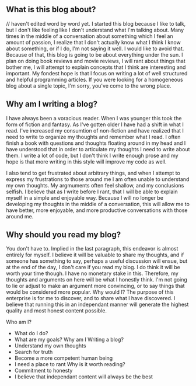 ## What is this blog about?

// haven't edited word by word yet.
I started this blog because I like to talk, but I don't like feeling like I don't understand what I'm talking about.
Many times in the middle of a conversation about something which I feel an amount of passion, I realize that I don't actually
know what I think I know about something, or if I do, I'm not saying it well. I would like to avoid that.
Because of that, this blog is going to be about everything under the sun. I plan on doing book reviews and
movie reviews, I will rant about things that bother me, I will attempt to explain concepts that I think are
interesting and important. My fondest hope is that I focus on writing a lot of well structured and helpful programming
articles. If you were looking for a homogeneous blog about a single topic, I'm sorry, you've come to the wrong place.

## Why am I writing a blog?

I have always been a voracious reader. When I was younger this took the form of fiction and fantasy. As I've gotten
older I have had a shift in what I read. I've increased my
consumtion of non-fiction and have realized that I need to write to organize my thoughts and remember what I read.
I often finish a book with questions and thoughts floating around in my head and I have understood that in order
to articulate my thoughts I need to write about them. 
I write a lot of code, but I don't think I write enough prose and my hope is that more writing in this style will
improve my code as well. 

I also tend to get frustrated about arbitrary things, and when I attempt to express my frustrations to those around me 
I am often unable to understand my own thoughts. 
My argmuments often feel shallow, and my conclusions selfish. 
I believe that as I write before I rant, that I will be able to explain myself in a simple and enjoyable way.
Because I will no longer be developing my thoughts in the middle of a conversation, this will
allow me to have better, more enjoyable, and more productive conversations with those around me.

## Why should you read my blog?

You don't have to. Implied in the last paragraph, this endeavor is almost entirely for myself. 
I believe it will be valuable to share my thoughts, and if someone has something to say, 
perhaps a useful discussion will ensue, but at the end of the day, I don't care if you read my blog.
I do think it will be worth your time though.
I have no monetary stake in this. Therefore, my thoughts and arguments on here will be what I honestly think.
I'm not going to lie or adjust to make an argument more convincing, or to say things that would be considered more popular.
Why would I? The purpose of this enterprise is for me to discover, and to share what I have discovered.
I believe that running this in an independant manner will generate the highest quality and most honest content possible.


Who am I?
- What do I do?
- What are my goals?
Why am I Writing a blog?
- Understand my own thoughts
- Search for truth
- Become a more competent human being
- I need a place to rant
Why is it worth reading?
- Commitment to honesty
- I believe that independant content will always be the best
